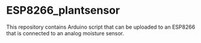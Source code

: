 # ESP8266_plantsensor

This repository contains Arduino script that can be uploaded to an ESP8266 that is connected to an analog moisture sensor. 
